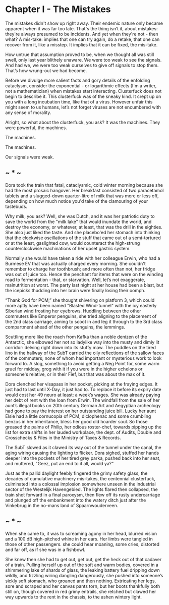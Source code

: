 # Chapter I - The Mistakes

The mistakes didn't show up right away. Their endemic nature only became apparent when it was far too late. That's the thing isn’t it, about mistakes: they're always presumed to be incidents. And yet when they're not - then what? 
A mis-take: implies that one can try again, do a retake, that one can recover from it, like a misstep. It implies that it can be fixed, the mis-take. 

How untrue that assumption proved to be, when we thought all was still swell, only last year blithely unaware. We were too weak to see the signals. And had we, we were too weak ourselves to give off signals to stop them. That’s how wrung-out we had become. 

Before we divulge more salient facts and gory details of the enfolding cataclysm, consider the exponential - or logarithmic effects (I'm a writer, not a mathematician) when mistakes start interacting. Clusterfuck does not begin to describe it. This clusterfuck was of the sneaky kind. It crept up on you with a long incubation time, like that of a virus. However unfair this might seem to us humans, let’s not forget viruses are not encumbered with any sense of morality. 

Alright, so what about the clusterfuck, you ask? It was the machines. They were powerful, the machines.

The machines.

The machines.

Our signals were weak. 

##                                         ~ * ~

Dora took the train that fatal, cataclysmic, cold winter morning because she had the most prosaic hangover. Her breakfast consisted of two paracetamol tablets and a slugged-down quarter-litre of milk that was more or less off, depending on how much notice you'd take of the clamouring of your tastebuds. 

Why milk, you ask? Well, she was Dutch, and it was her patriotic duty to save the world from the "milk lake" that would inundate the world, and destroy the economy, or whatever, at least, that was the drill in the eighties. She also just liked the taste. And she placebo'ed her stomach into thinking that the clockwise oscillations of the stuff that came out of a semi-tortured or at the least, gaslighted cow, would counteract the high-strung counterclockwise machinations of her upset gastric system.

Normally she would have taken a ride with her colleague Erwin, who had a Burmese EV that was actually charged every morning. She couldn't remember to charge her toothbrush; and more often than not, her fridge was out of juice too. Hence the penchant for items that were on the winding road to fermentation - that, or starvation. Well, let’s not exaggerate, malnutrition at worst. The party last night at her house had been a blast, but the icepicks thudding into her brain were finally losing their oomph.

“Thank God for PCM,” she thought shivering on platform 3, which could more aptly have been named "Blasted Wind-tunnel" with the icy easterly Siberian wind frosting her eyebrows. Huddling between the other commuters like Emperor penguins, she tried aligning to the placement of the 2nd class carriage, aiming to scoot in and leg it through to the 3rd class compartment ahead of the other penguins, the lemmings.

Scuttling more like the roach from Kafka than a noble denizen of the Antarctic, she elbowed her not so ladylike way into the musty and dimly lit corridor: delving right down into its stuffy maw. The puddles on the tired lino in the hallway of the SubT carried the oily reflections of the sallow faces of the commuters; none of whom had important or mysterious work to look forward to. A slog, something to avoid getting a Neg Point for, some warm gruel for midday, grog with it if you were in the higher echelons or someone's relative, or in their Fief, but that was about the max of it.

Dora clenched her visapass in her pocket, picking at the fraying edges. It just had to last until X-Day, it just had to. To replace it before its expiry date would cost her 49 neuro at least: a week’s wages. She was already paying her debt of rent with the loan from Erwin. The windfall from the sale of her aunt’s illegal books on 20th century German Art and Aegyptian archeology had gone to pay the interest on her outstanding juice bill. Lucky her aunt Elsie had a little cornucopia of PCM, diclophenac and some crumbling benzos in her inheritance, bless her good old hoarder soul. So those greased the palms of Philip, her odious roster-chef, towards pipping up the list for extra shifts in her lauded workplace, the dept. of Audits, Double and Crosschecks & Files in the Ministry of Taxes & Records.

The SubT slowed as it clawed its way out of the tunnel under the canal, the aging wiring causing the lighting to flicker. Dora sighed, stuffed her hands deeper into the pockets of her tired grey parka, pushed back into her seat, and muttered, "Geez, put an end to it all, would ya?"

Just as the pallid daylight feebly fingered the grimy safety glass, the decades of cumulative machinery mis-takes, the centennial clusterfuck, culminated into a colossal implosion somewhere unseen in the industrial sector of the Westelijk Havengebied. The lights flared then collapsed, the train shot forward in a final paroxysm, then flew off its rusty undercarriage and plunged off the embankment into the watery ditch just after the Vinkebrug in the no-mans land of Spaarnwouderveen.

##                                         ~ * ~

When she came to, it was to screaming agony in her head, blurred vision and a 100 dB high-pitched whine in her ears. Her limbs were tangled in those of other passengers. she could hear moaning, some cries, distorted and far off, as if she was in a fishbowl. 

She knew then she had to get out, get out, get the heck out of that cadaver of a train. Pulling herself up out of the soft and warm bodies, covered in a shimmering lake of shards of glass, the leaking battery fuel dripping down wildly, and fizzling wiring dangling dangerously, she pushed into someone’s sickly soft stomach, who groaned and then nothing. Extricating her legs, sore and scraped and her canvas pants torn, but her boots thankfully both still on, though covered in red grimy entrails, she retched but clawed her way upwards to the rent in the chassis, to the ashen wintery light.
